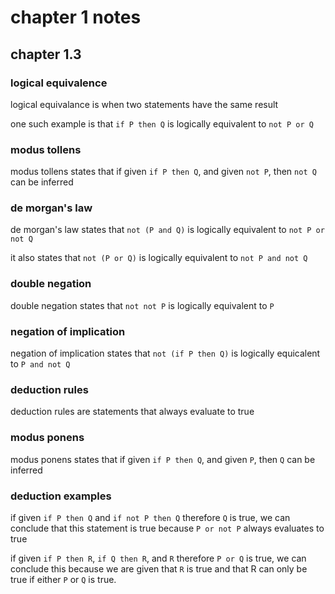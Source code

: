 # chapter 1 notes

## chapter 1.3

### logical equivalence

logical equivalance is when two statements have the same result

one such example is that `if P then Q` is logically equivalent to `not P or Q`

### modus tollens

modus tollens states that if given `if P then Q`, and given `not P`, then `not Q` can be inferred

### de morgan's law

de morgan's law states that `not (P and Q)` is logically equivalent to `not P or not Q`

it also states that `not (P or Q)` is logically equivalent to `not P and not Q`

### double negation

double negation states that `not not P` is logically equivalent to `P`

### negation of implication

negation of implication states that `not (if P then Q)` is logically equicalent to `P and not Q`

### deduction rules

deduction rules are statements that always evaluate to true

### modus ponens

modus ponens states that if given `if P then Q`, and given `P`, then `Q` can be inferred

### deduction examples

if given `if P then Q` and `if not P then Q` therefore `Q` is true, we can conclude that this statement is true because `P or not P` always evaluates to true

if given `if P then R`, `if Q then R`, and `R` therefore `P or Q` is true, we can conclude this because we are given that `R` is true and that R can only be true if either `P` or `Q` is true.
